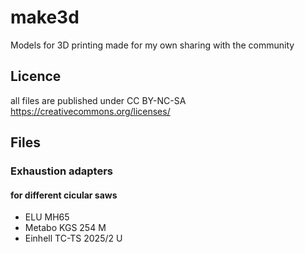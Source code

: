 # make3d
Models for 3D printing made for my own sharing with the community

## Licence
all files are published under
CC BY-NC-SA 
https://creativecommons.org/licenses/

## Files

### Exhaustion adapters 
#### for different cicular saws
  - ELU MH65 
  - Metabo KGS 254 M
  - Einhell TC-TS 2025/2 U
